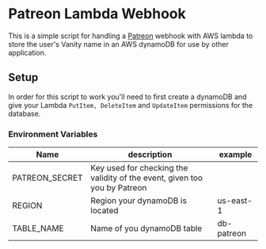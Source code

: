 # Patreon Lambda Webhook
This is a simple script for handling a [Patreon] webhook with AWS lambda to store the user's Vanity name in an AWS dynamoDB for use by other application.
 
## Setup
In order for this script to work you'll need to first create a dynamoDB and give your Lambda `PutItem, DeleteItem` and `UpdateItem` permissions for the database. 

### Environment Variables
| Name        | description           | example  |
| ------------- |-------------| ----- |
| PATREON_SECRET     | Key used for checking the validity of the event, given too you by Patreon |  |
| REGION    | Region your dynamoDB is located    | us-east-1 |
| TABLE_NAME | Name of you dynamoDB table    | db-patreon |


[Patreon]:https://www.patreon.com/SaltboxGames